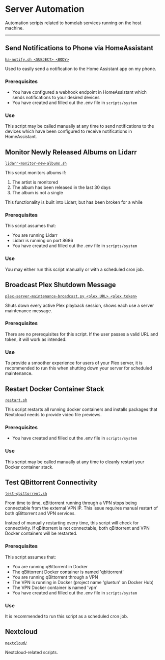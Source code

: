 # Server Automation

Automation scripts related to homelab services running on the host machine.

---

## Send Notifications to Phone via HomeAssistant
[`ha-notify.sh <SUBJECT> <BODY>`](ha-notify.sh)

Used to easily send a notification to the Home Assistant app on my phone.

### Prerequisites
- You have configured a webhook endpoint in HomeAssistant which sends notifications to your desired devices
- You have created and filled out the .env file in `scripts/system`

### Use
This script may be called manually at any time to send notifications to the devices which have been configured to receive notifications in HomeAssistant.


## Monitor Newly Released Albums on Lidarr
[`lidarr-monitor-new-albums.sh`](lidarr-monitor-new-albums.sh)

This script monitors albums if:
1. The artist is monitored
2. The album has been released in the last 30 days
3. The album is not a single

This functionality is built into Lidarr, but has been broken for a while

### Prerequisites
This script assumes that:
- You are running Lidarr
- Lidarr is running on port 8686
- You have created and filled out the .env file in `scripts/system`

### Use
You may either run this script manually or with a scheduled cron job.


## Broadcast Plex Shutdown Message
[`plex-server-maintenance-broadcast.py <plex URL> <plex token>`](plex-server-maintenance-broadcast.py)

Shuts down every active Plex playback session, shows each use a server maintenance message.

### Prerequisites
There are no prerequisites for this script. If the user passes a valid URL and token, it will work as intended.

### Use
To provide a smoother experience for users of your Plex server, it is recommended to run this when shutting down your server for scheduled maintenance.


## Restart Docker Container Stack
[`restart.sh`](restart.sh)

This script restarts all running docker containers and installs packages that Nextcloud needs to provide video file previews.

### Prerequisites
- You have created and filled out the .env file in `scripts/system`

### Use
This script may be called manually at any time to cleanly restart your Docker container stack.


## Test QBittorrent Connectivity
[`test-qbittorrent.sh`](test-qbittorrent.sh)

From time to time, qBittorrent running through a VPN stops being connectable from the external VPN IP.
This issue requires manual restart of both qBittorrent and VPN services.

Instead of manually restarting every time, this script will check for connectivity. If qBittorrent is not connectable, both qBittorrent and VPN Docker containers will be restarted.


### Prerequisites
This script assumes that:
- You are running qBittorrent in Docker
- The qBittorrent Docker container is named 'qbittorrent'
- You are running qBittorrent through a VPN
- The VPN is running in Docker (project name 'gluetun' on Docker Hub)
- The VPN Docker container is named 'vpn'
- You have created and filled out the .env file in `scripts/system`

### Use
It is recommended to run this script as a scheduled cron job.


## Nextcloud
[`nextcloud/`](nextcloud/)

Nextcloud-related scripts.
